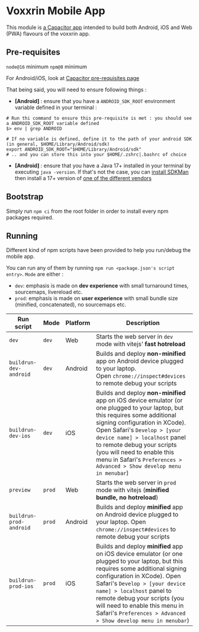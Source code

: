 # Voxxrin Mobile App

This module is [a Capacitor app](https://capacitorjs.com/) intended to build both Android, iOS and
Web (PWA) flavours of the voxxrin app.

## Pre-requisites

`node@16` minimum
`npm@8` minimum

For Android/iOS, look at [Capacitor pre-requisites page](https://capacitorjs.com/docs/getting-started/environment-setup)

That being said, you will need to ensure following things :

 - **[Android]** : ensure that you have a `ANDROID_SDK_ROOT` environment variable defined in your terminal :

```
# Run thi command to ensure this pre-requisite is met : you should see a ANDROID_SDK_ROOT variable defined
$> env | grep ANDROID

# If no variable is defined, define it to the path of your android SDK (in general, $HOME/Library/Android/sdk)
export ANDROID_SDK_ROOT="$HOME/Library/Android/sdk"
# .. and you can store this into your $HOME/.zshrc|.bashrc of choice
```

- **[Android]** : ensure that you have a Java 17+ installed in your terminal by executing `java -version`.
  If that's not the case, you can [install SDKMan](https://sdkman.io/install) then install a 17+ version 
  of [one of the different vendors](https://sdkman.io/jdks)


## Bootstrap

Simply run `npm ci` from the root folder in order to install every npm packages required.

## Running

Different kind of npm scripts have been provided to help you run/debug the mobile app.

You can run any of them by running `npm run <package.json's script entry>`.
`Mode` are either :
- `dev`: emphasis is made on **dev experience** with small turnaround times, sourcemaps, livereload etc.
- `prod`: emphasis is made on **user experience** with small bundle size (minified, concatenated), no sourcemaps etc.

| Run script              | Mode   | Platform | Description                                                                                                                                                                                                                                                                                                                                                          |
|-------------------------|--------|----------|----------------------------------------------------------------------------------------------------------------------------------------------------------------------------------------------------------------------------------------------------------------------------------------------------------------------------------------------------------------------|
| `dev`                   | `dev`  | Web      | Starts the web server in `dev` mode with vitejs' **fast hotreload**                                                                                                                                                                                                                                                                                                  |
| `buildrun-dev-android`  | `dev`  | Android  | Builds and deploy **non-minified** app on Android device plugged to your laptop. <br/>Open `chrome://inspect#devices` to remote debug your scripts                                                                                                                                                                                                                   |
| `buildrun-dev-ios`      | `dev`  | iOS      | Builds and deploy **non-minified** app on iOS device emulator (or one plugged to your laptop, but this requires some additional signing configuration in XCode). Open Safari's `Develop > [your device name] > localhost` panel to remote debug your scripts (you will need to enable this menu in Safari's `Preferences > Advanced > Show develop menu in menubar`) |
| `preview`               | `prod` | Web      | Starts the web server in `prod` mode with vitejs (**minified bundle, no hotreload**)                                                                                                                                                                                                                                                                                 |
| `buildrun-prod-android` | `prod` | Android  | Builds and deploy **minified** app on Android device plugged to your laptop. Open `chrome://inspect#devices` to remote debug your scripts                                                                                                                                                                                                                            |
| `buildrun-prod-ios`     | `prod` | iOS      | Builds and deploy **minified** app on iOS device emulator (or one plugged to your laptop, but this requires some additional signing configuration in XCode). Open Safari's `Develop > [your device name] > localhost` panel to remote debug your scripts (you will need to enable this menu in Safari's `Preferences > Advanced > Show develop menu in menubar`)     |
